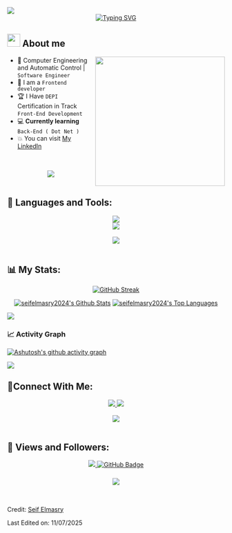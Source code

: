 <!--horizontal divider(gradiant)-->
<img src="https://user-images.githubusercontent.com/73097560/115834477-dbab4500-a447-11eb-908a-139a6edaec5c.gif">

<!--h1 without bottom border-->

<div align="center">
<a href="https://git.io/typing-svg"><img src="https://readme-typing-svg.herokuapp.com?font=Righteous&size=40&duration=3500&pause=900&background=FFFFFF00&center=true&vCenter=true&width=600&height=150&lines=Hi+there%F0%9F%91%8B%2C+I'm+Seif+Elmasry;Front-End+Developer" alt="Typing SVG" /></a></div>


<!--About Me-->

## <picture><img src = "https://github.com/7oSkaaa/7oSkaaa/blob/main/Images/about_me.gif?raw=true" width = 30px></picture> About me

<picture> <img align="right" src="https://media.giphy.com/media/SWoSkN6DxTszqIKEqv/giphy.gif" width = 300px></picture>

- :school:  Computer Engineering and Automatic Control | `Software Engineer`
- 🎨 I am a `Frontend developer`
- :trophy: I Have `DEPI` Certification in Track `Front-End Development`
- 💻 **Currently learning** `Back-End ( Dot Net )`
- :boom: You can visit [My LinkedIn](https://www.linkedin.com/in/seif-elmasry-10491b21a/)
  
<br>


<br>
<div align="center">
    <img src="https://user-images.githubusercontent.com/73097560/115834477-dbab4500-a447-11eb-908a-139a6edaec5c.gif" />
</div>
<br>

## 🚀 Languages and Tools:
<div align="center">
    <img src="https://skillicons.dev/icons?i=cpp,python,cs,html,css,js,react" /><br>
    <img src="https://skillicons.dev/icons?i=git,github,vscode,visualstudio" /><br>
</div>

<br>
<div align="center">
    <img src="https://user-images.githubusercontent.com/73097560/115834477-dbab4500-a447-11eb-908a-139a6edaec5c.gif" />
</div>
<br>
  
## 📊 My Stats:

<div align="center">
    <a href="https://git.io/streak-stats"><img 
    src="https://github-readme-streak-stats.herokuapp.com?user=Seifelmasry2024&theme=transparent" alt="GitHub Streak" /></a>
  
 <!--![](http://github-profile-summary-cards.vercel.app/api/cards/stats?username=seifelmasry2024&theme=transparent)-->

  
</div>


<div align="center">

<a href="https://github.com/seifelmasry2024/github-readme-stats"><img alt="seifelmasry2024's Github Stats" src="https://github-readme-stats.vercel.app/api?username=seifelmasry2024&show_icons=true&count_private=true&theme=react&hide_border=true&bg_color=0D1117" /></a>
<a href="https://github.com/seifelmasry2024/github-readme-stats"><img alt="seifelmasry2024's Top Languages" src="https://github-readme-stats.vercel.app/api/top-langs/?username=seifelmasry2024&langs_count=8&count_private=true&layout=compact&theme=react&hide_border=true&bg_color=0D1117" /></a>
</div>


<img src="https://user-images.githubusercontent.com/73097560/115834477-dbab4500-a447-11eb-908a-139a6edaec5c.gif">


### 📈 Activity Graph
 
 [![Ashutosh's github activity graph](https://github-readme-activity-graph.vercel.app/graph?username=seifelmasry2024&theme=react-dark)](https://github.com/ashutosh00710/github-readme-activity-graph)

<img src="https://user-images.githubusercontent.com/73097560/115834477-dbab4500-a447-11eb-908a-139a6edaec5c.gif">

## 🤝Connect With Me:

<div align="center">
    <a href="www.linkedin.com/in/seif-elmasry-10491b21a" target="_blank">
        <img src="https://img.shields.io/badge/LinkedIn-0077B5?style=for-the-badge&logo=linkedin&logoColor=white" target="_blank" />
    </a>
  <a href="mailto:seifelmasry2024@gmail.com">
    <img src="https://img.shields.io/badge/Gmail-333333?style=for-the-badge&logo=gmail&logoColor=red" />
  </a>
       
   
</div>

<br>
<div align="center">
    <img src="https://user-images.githubusercontent.com/73097560/115834477-dbab4500-a447-11eb-908a-139a6edaec5c.gif" />
</div>
<br>

## 💙 Views and Followers:


<div align="center">
    <a href="https://github.com/seifelmasry2024/github-profile-views-counter">
    <img src="https://komarev.com/ghpvc/?username=seifelmasry2024">
    </a>
    <a href="https://github.com/seifelmasry2024?tab=followers"><img src="https://img.shields.io/github/followers/seifelmasry2024?label=Followers&style=social" alt="GitHub Badge"></a>
    <h3 align="center">
    <img src="https://readme-typing-svg.herokuapp.com/?font=Righteous&size=25&center=true&vCenter=true&width=500&height=70&duration=4000&lines=Thanks+for+visiting!+❤️;+Shoot+me+a+message+on+Linkedin!;I'm+Long+Life+Learner">
    </h3>

</div>
<br/>


Credit: [Seif Elmasry](seifelmasry2024@gmail.com)

Last Edited on: 11/07/2025
